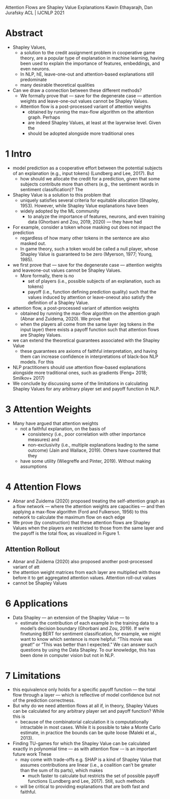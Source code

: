 Attention Flows are Shapley Value Explanations 
Kawin Ethayarajh, Dan Jurafsky
ACL | IJCNLP 2021

# Abstract

* Shapley Values, 
  * a solution to the credit assignment problem in cooperative game theory, are
    a popular type of explanation in machine learning, having been used to
    explain the importance of features, embeddings, and even neurons.  
  * In NLP, hE, leave-one-out and attention-based explanations still predominate
  * many desirable theoretical qualities 
* Can we draw a connection between these different methods? 
  * We formally prove that — save for the degenerate case — attention weights
    and leave-one-out values cannot be Shapley Values.
  * Attention flow is a post-processed variant of attention weights 
    * obtained by running the max-flow algorithm on the attention graph. Perhaps
    * are indeed Shapley Values, at least at the layerwise level.  Given the
    * should be adopted alongside more traditional ones

# 1 Intro

* model prediction as a cooperative effort between the potential subjects of an
  explanation (e.g., input tokens) (Lundberg and Lee, 2017). But 
  * how should we allocate the credit for a prediction, given that 
    some subjects contribute more than others 
    (e.g., the sentiment words in sentiment classification)?  The 
* Shapley Value is a solution to this problem that 
  * uniquely satisfies several criteria for equitable allocation 
    (Shapley, 1953). However, while Shapley Value explanations have been 
  * widely adopted by the ML community 
    * to analyze the importance of features, neurons, and even training data
      (Ghorbani and Zou, 2019, 2020) — they have had 
* For example, consider a token whose masking out does not impact the prediction
  * regardless of how many other tokens in the sentence are also masked out. 
  * In game theory, such a token would be called a null player, whose Shapley
    Value is guaranteed to be zero (Myerson, 1977; Young, 1985).  
* we first prove that — save for the degenerate case — 
  attention weights and leaveone-out values cannot be Shapley Values. 
  * More formally, there is no 
    * set of players (i.e., possible subjects of an explanation, such as tokens)
    * payoff (i.e., function defining prediction quality) such that 
    the values induced by attention or leave-oneout also satisfy the definition
    of a Shapley Value.
* attention flow, a post-processed variant of attention weights 
  * obtained by running the max-flow algorithm on the attention graph 
    (Abnar and Zuidema, 2020). We prove that 
  * when the players all come from the same layer (eg tokens in the input layer)
    there exists a payoff function such that attention flows are Shapley Values.
* we can extend the theoretical guarantees associated with the Shapley Value
  * these guarantees are axioms of faithful interpretation, and having them can
    increase confidence in interpretations of black-box NLP models. For this
* NLP practitioners should use attention flow-based explanations 
  alongside more traditional ones, such as gradients (Feng+ 2018; Smilkov+ 2017)
* We conclude by discussing some of the limitations in calculating Shapley
  Values for any arbitrary player set and payoff function in NLP.

# 3 Attention Weights

* Many have argued that attention weights
  * not a faithful explanation, on the basis of 
    * consistency (i.e., poor correlation with other importance measures) and
    * non-exclusivity (i.e., multiple explanations leading to the same outcome) 
    (Jain and Wallace, 2019). Others have countered that they 
  * have some utility (Wiegreffe and Pinter, 2019). Without making assumptions

# 4 Attention Flows

* Abnar and Zuidema (2020) proposed treating the self-attention graph as a flow
  network — where the attention weights are capacities — and then applying a
  max-flow algorithm (Ford and Fulkerson, 1956) to this network to calculate
  the maximum flow on each edge
* We prove (by construction) that these attention flows are Shapley Values 
  when the players are restricted to those from the same layer and 
  the payoff is the total flow, as visualized in Figure 1.

## Attention Rollout 

* Abnar and Zuidema (2020) also proposed another post-processed variant of att
* the attention weight matrices from each layer are multiplied with those before
  it to get aggregated attention values. Attention roll-out values 
* cannot be Shapley Values

# 6 Applications

* Data Shapley — an extension of the Shapley Value — to 
  * estimate the contribution of each example in the training data 
    to a model’s decision boundary (Ghorbani and Zou, 2019). If we’re finetuning
    BERT for sentiment classification, for example, we might want to know which
    sentence is more helpful: “This movie was great!” or “This was better than I
    expected.” We can answer such questions by using the Data Shapley. To our
    knowledge, this has been done in computer vision but not in NLP.

# 7 Limitations

* this equivalence only holds for a specific payoff function — the total flow
  through a layer — which is reflective of model confidence but not of the
  prediction correctness.
* But why do we need attention flows at all if, in theory, Shapley Values can be
  calculated for any arbitrary player set and payoff function? While this is
  * because of the combinatorial calculation it is computationally intractable
    in most cases.  While it is possible to take a Monte Carlo estimate, in
    practice the bounds can be quite loose (Maleki et al., 2013).  
* Finding TU-games for which the Shapley Value can be calculated exactly in
  polynomial time — as with attention flow -– is an important future work  These
  * may come with trade-offs
    e.g. SHAP is a kind of Shapley Value that assumes contributions are linear
    (i.e., a coalition can’t be greater than the sum of its parts), which makes
    * much faster to calculate but restricts the set of possible payoff
      functions (Lundberg and Lee, 2017).  Still, such methods 
  * will be critical to providing explanations that are both fast and faithful.
